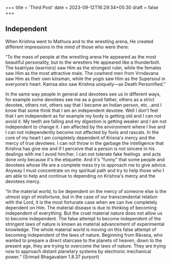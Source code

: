 +++
title = 'Third Post'
date = 2023-09-12T16:29:34+05:30
draft = false
+++


## Independent

When Krishna went to Mathura and to the wrestling arena, He created different impressions in the mind of those who were there:

“To the mass of people at the wrestling arena He appeared as the most beautiful personality, but to the wrestlers He appeared like a thunderbolt. The ksatriyas (warriors) saw Him as the strongest ruler, while the females saw Him as the most attractive male. The cowherd men from Vrndavana saw Him as their own kinsman, while the yogis saw Him as the Supersoul in everyone’s heart. Kamsa also saw Krishna uniquely—as Death Personified.”

In the same way people in general and devotees see us in different ways, for example some devotees see me as a good father, others as a strict devotee, others not, others say that I became an Indian person, etc...and I know that some think that I am an independent devotee. Well I don’t feel that I am independent as for example my body is getting old and I can not avoid it. My teeth are falling and my digestion is getting weaker and I am not independent to change it. I am affected by the environment where I live and I can not independently become not affected by fools and rascals. In the core of my heart I am completely dependent of Krisna's mercy and the mercy of true devotees.
I can not throw in the garbage the intelligence that Krishna has give me and if I perceive that a person is not sincere in his dealings with me I avoid him/her. I can not tolerate fake feelings  and acts done only because it's the etiquette.
And it's "funny" that some people and devotees whose life are a complete mess try to approach me to give advice. Anyway I must concentrate on my spiritual path and try to help those who I am able to help and continue to depending on Krishna's mercy and the devotees mercy.

“In the material world, to be dependent on the mercy of someone else is the utmost sign of misfortune, but in the case of our transcendental relation with the Lord, it is the most fortunate case when we can live completely dependent on Him. The material disease is due to thinking of becoming independent of everything. But the cruel material nature does not allow us to become independent. The false attempt to become independent of the stringent laws of nature is known as material advancement of experimental knowledge. The whole material world is moving on this false attempt of becoming independent of the laws of nature. Beginning from Rāvaṇa, who wanted to prepare a direct staircase to the planets of heaven, down to the present age, they are trying to overcome the laws of nature. They are trying now to approach distant planetary systems by electronic mechanical power.“
(Srimad Bhagavatam 1.8.37 purport)
